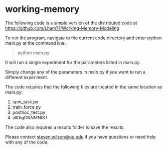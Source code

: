# working-memory

The following code is a simple version of the distributed code at 
https://github.com/Lham71/Working-Memory-Modeling 

To run the program, navigate to the current code directory and 
enter python main.py at the command line.

> python main.py
 
It will run a single experiment for the parameters listed in main.py.
 
Simply change any of the parameters in main.py if you want to run a 
different experiment.

The code requires that the following files are located in the same 
location as main.py:
1. spm_task.py
2. train_force.py
3. posthoc_test.py
4. allDigCNNMNIST

The code also requires a results folder to save the results.

Please contact steven.wilson@ou.edu if you have questions or need
help with any of the code.
